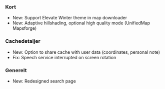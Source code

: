 ### Kort
- New: Support Elevate Winter theme in map downloader
- New: Adaptive hillshading, optional high quality mode (UnifiedMap Mapsforge)

### Cachedetaljer
- New: Option to share cache with user data (coordinates, personal note)
- Fix: Speech service interrupted on screen rotation

### Generelt
- New: Redesigned search page
